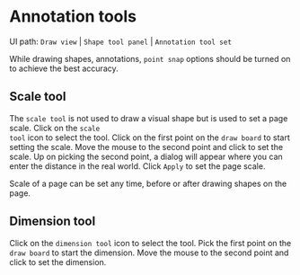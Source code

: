 # Annotation tools
<tldr>
    <p>UI path: <ui-path><code>Draw view</code> | <code>Shape tool panel</code> | <code>Annotation tool set</code></ui-path></p>
</tldr>

<tip>
<p>
While drawing shapes, annotations, <code>point snap</code> options should be turned on to achieve the best accuracy.
</p>
</tip>

## Scale tool
The <code>scale tool</code> is not used to draw a visual shape but is used to set a page scale.
<procedure>
<step>
Click on the <code>scale tool</code> icon to select the tool.
</step>
<step>
Click on the first point on the <code>draw board</code> to start setting the scale.
</step>
<step>
Move the mouse to the second point and click to set the scale.
</step>
<step>
Up on picking the second point, a dialog will appear where you can enter the distance in the real world.
</step>
<step>
Click <code>Apply</code> to set the page scale.
</step>
<tip>
<p>
   Scale of a page can be set any time, before or after drawing shapes on the page.
</p>
</tip>
</procedure>

## Dimension tool
<procedure>

<step>
Click on the <code>dimension tool</code> icon to select the tool.
</step>
<step>
Pick the first point on the <code>draw board</code> to start the dimension.
</step>
<step>
Move the mouse to the second point and click to set the dimension.
</step>


</procedure>
